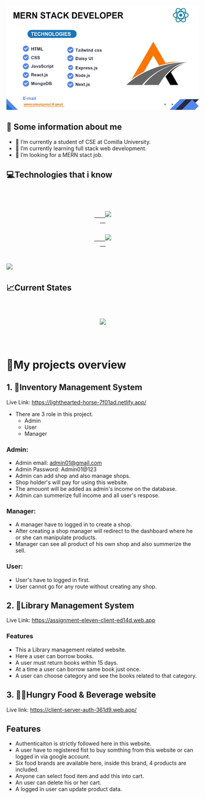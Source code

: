 

[![The San Juan Mountains are beautiful!](/assets/banner.jpg "San Juan Mountains")](https://ibb.co/yhkC7qk)





## 👀 Some information about me

- 🔭 I’m currently a student of CSE at Comilla University.
- 🌱 I’m currently learning full stack web development.
- 🤔 I’m looking for a MERN stact job.





## 💻Technologies that i know

<code>
<p align="center">
  <a align="center"  href="https://skillicons.dev">
    <img src="https://skillicons.dev/icons?i=c,cpp,html,css,js,react,mongo," />
  </a>
  
  <a align="center" href="https://skillicons.dev">
    <img src="https://skillicons.dev/icons?i=tailwind,express,firebase,nodejs,nextjs" />
  </a>
</p>
</code>


<p>
<img src="http://github-profile-summary-cards.vercel.app/api/cards/repos-per-language?username={Aiman-Jannat}">
</p>


## 📈Current States

<code>
<p align="center">
<img src="https://github-readme-streak-stats.herokuapp.com?user=Aiman-Jannat&theme=gruvbox&border_radius=5.9&date_format=M%20j%5B%2C%20Y%5D&card_width=520">
</p>

</code>


# 📜My projects overview

## 1. 🔷Inventory Management System

Live Link: https://lighthearted-horse-7f01ad.netlify.app/

- There are 3 role in this project.
  - Admin
  - User
  - Manager
  
 ### Admin:
   - Admin email: admin01@gmail.com
   - Admin Password: Admin01@123
- Admin can add shop and also manage shops.
- Shop holder's will pay for using this website.
- The amouont will be added as admin's income on the database.
- Admin can summerize full income and all user's respose.

 ### Manager:
- A manager have to logged in to create a shop.
- After creating a shop manager will redirect to the dashboard where he or she can manipulate products.
- Manager can see all product of his own shop and also summerize the sell.

 ### User:

- User's have to logged in first.
- User cannot go for any route without creating any shop.


## 2. 📖Library Management System

Live Link: https://assignment-eleven-client-ed14d.web.app


### Features

- This a Library management related website.
- Here a user can borrow books.
- A user must return books within 15 days.
- At a time a user can borrow same book just once.
- A user can choose category and see the books related to that category.



## 3. 🎂🍰Hungry Food & Beverage website

Live link: https://client-server-auth-361d9.web.app/

## Features

- Authenticaiton is strictly followed here in this website.
- A user have to registered fist to buy somthing from this website or can logged in via google account.
- Six food brands are available here, inside this brand, 4 products are included.
- Anyone can select food item and add this into cart.
- An user can delete his or her cart.
- A logged in user can update product data.